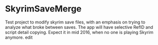 # SkyrimSaveMerge
Test project to modify skyrim save files, with an emphasis on trying to analyze what broke between saves. The app will have selective RefID and script detail copying. Expect it in mid 2016, when no one is playing Skyrim anymore.
edit
